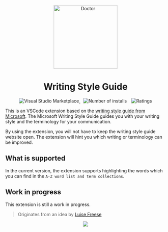 <p align="center">
  <a href="https://marketplace.visualstudio.com/items?itemName=eliostruyf.vscode-microsoft-writingstyleguide">
    <img alt="Doctor" src="./assets/vscode-microsoft-writingstyleguide.png" height="200">
  </a>
</p>

<h1 align="center">Writing Style Guide</h1>

<p align="center">
  <a href="https://marketplace.visualstudio.com/items?itemName=eliostruyf.vscode-microsoft-writingstyleguide" title="Check it out on the Visual Studio Marketplace">
    <img src="https://vsmarketplacebadge.apphb.com/version/eliostruyf.vscode-microsoft-writingstyleguide.svg" alt="Visual Studio Marketplace" style="display: inline-block" />
  </a>

  <img src="https://vsmarketplacebadge.apphb.com/installs/eliostruyf.vscode-microsoft-writingstyleguide.svg" alt="Number of installs"  style="display: inline-block;margin-left:10px" />
  
  <img src="https://vsmarketplacebadge.apphb.com/rating/eliostruyf.vscode-microsoft-writingstyleguide.svg" alt="Ratings" style="display: inline-block;margin-left:10px" />
</p>

This is an VSCode extension based on the [writing style guide from Microsoft](https://docs.microsoft.com/en-us/style-guide/welcome/). The Microsoft Writing Style Guide guides you with your writing style and the terminology for your communication.

By using the extension, you will not have to keep the writing style guide website open. The extension will hint you which writing or terminology can be improved.

## What is supported

In the current version, the extension supports highlighting the words which you can find in the `A-Z word list and term collections`.

## Work in progress

This extension is still a work in progress.

> Originates from an idea by [Luise Freese](https://twitter.com/LuiseFreese)

<p align="center">
  <a href="#">
      <img src="https://estruyf-github.azurewebsites.net/api/VisitorHit?user=estruyf&repo=vscode-microsoft-writingstyleguide&countColor=%23F4B955&labelColor=%23162034" />
   </a>
</p>